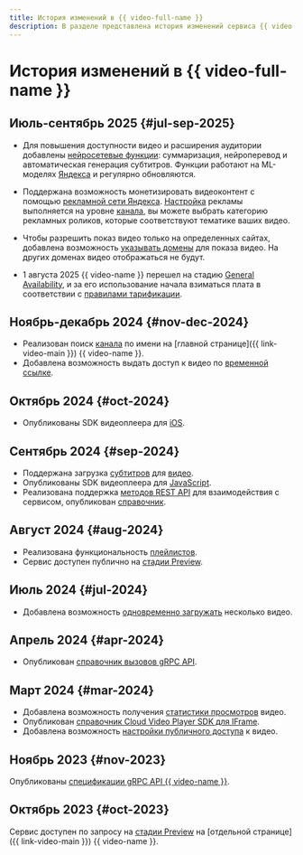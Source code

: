 ```yaml
---
title: История изменений в {{ video-full-name }}
description: В разделе представлена история изменений сервиса {{ video-name }}.
---
```


# История изменений в {{ video-full-name }}

## Июль-сентябрь 2025 {#jul-sep-2025}

* Для повышения доступности видео и расширения аудитории добавлены [нейросетевые функции](concepts/videos.md#ai-capabilities): суммаризация, нейроперевод и автоматическая генерация субтитров. Функции работают на ML-моделях [Яндекса](https://habr.com/ru/companies/yandex/articles/792608/) и регулярно обновляются.

* Поддержана возможность монетизировать видеоконтент с помощью [рекламной сети Яндекса](https://yandex.ru/support2/partner/ru/yan-rules/video). [Настройка](operations/channels/settings.md#ad-settings) рекламы выполняется на уровне [канала](concepts/index.md#channels), вы можете выбрать категорию рекламных роликов, которые соответствуют тематике ваших видео.

* Чтобы разрешить показ видео только на определенных сайтах, добавлена возможность [указывать домены](operations/channels/settings.md#channel-settings) для показа видео. На других доменах видео отображаться не будут.

* 1 августа 2025 {{ video-name }} перешел на стадию [General Availability](../overview/concepts/launch-stages.md), и за его использование начала взиматься плата в соответствии с [правилами тарификации](pricing.md).

## Ноябрь-декабрь 2024 {#nov-dec-2024}

* Реализован поиск [канала](concepts/index.md#channels) по имени на [главной странице]({{ link-video-main }}) {{ video-name }}.
* Добавлена возможность выдать доступ к видео по [временной ссылке](concepts/videos.md#temporary-link).

## Октябрь 2024 {#oct-2024}

* Опубликованы SDK видеоплеера для [iOS](./sdk/ios-sdk.md).

## Сентябрь 2024 {#sep-2024}

* Поддержана загрузка [субтитров](./concepts/videos.md#subtitles) для [видео](./concepts/videos.md).
* Опубликованы SDK видеоплеера для [JavaScript](./sdk/javascript/index.md).
* Реализована поддержка [методов REST API](https://github.com/yandex-cloud/cloudapi/tree/master/yandex/cloud/video) для взаимодействия с сервисом, опубликован [справочник](./api-ref/).

## Август 2024 {#aug-2024}

* Реализована функциональность [плейлистов](./concepts/playlists.md).
* Сервис доступен публично на [стадии Preview](../overview/concepts/launch-stages.md).

## Июль 2024 {#jul-2024}

* Добавлена возможность [одновременно загружать](./operations/video/upload.md#multiple) несколько видео.

## Апрель 2024 {#apr-2024}

* Опубликован [справочник вызовов gRPC API](./api-ref/grpc/).

## Март 2024 {#mar-2024}

* Добавлена возможность получения [статистики просмотров](./operations/video/get-statistics.md) видео.
* Опубликован [справочник Cloud Video Player SDK для IFrame](./iframe-sdk.md).
* Добавлена возможность [настройки публичного доступа](./operations/video/publish.md) к видео.

## Ноябрь 2023 {#nov-2023}

Опубликованы [спецификации gRPC API {{ video-name }}](https://github.com/yandex-cloud/cloudapi/tree/master/yandex/cloud/video).

## Октябрь 2023 {#oct-2023}

Сервис доступен по запросу на [стадии Preview](../overview/concepts/launch-stages.md) на [отдельной странице]({{ link-video-main }}) {{ video-name }}.
